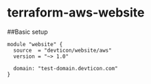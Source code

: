 # terraform-aws-website

##Basic setup
```hcl-terraform
module "website" {
  source  = "devticon/website/aws"
  version = "~> 1.0"
  
  domain: "test-domain.devticon.com"
}
```
